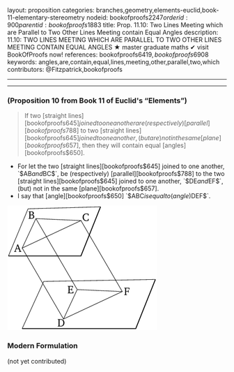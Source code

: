 layout: proposition
categories: branches,geometry,elements-euclid,book-11-elementary-stereometry
nodeid: bookofproofs$2247
orderid: 900
parentid: bookofproofs$1883
title: Prop. 11.10: Two Lines Meeting which are Parallel to Two Other Lines Meeting contain Equal Angles
description: 11.10: TWO LINES MEETING WHICH ARE PARALLEL TO TWO OTHER LINES MEETING CONTAIN EQUAL ANGLES &#9733; master graduate maths &#10004; visit BookOfProofs now!
references: bookofproofs$6419,bookofproofs$6908
keywords: angles,are,contain,equal,lines,meeting,other,parallel,two,which
contributors: @Fitzpatrick,bookofproofs

---


---

### (Proposition 10 from Book 11 of Euclid's “Elements”)

> If two [straight lines][bookofproofs$645] joined to one another are (respectively) [parallel][bookofproofs$788] to two [straight lines][bookofproofs$645] joined to one another, (but are) not in the same [plane][bookofproofs$657], then they will contain equal [angles][bookofproofs$650].

* For let the two [straight lines][bookofproofs$645] joined to one another, `$AB$` and `$BC$`, be (respectively) [parallel][bookofproofs$788] to the two [straight lines][bookofproofs$645] joined to one another, `$DE$` and `$EF$`, (but) not in the same [plane][bookofproofs$657].
* I say that [angle][bookofproofs$650] `$ABC$` is equal to (angle) `$DEF$`.

![fig10e](https://github.com/bookofproofs/bookofproofs.github.io/blob/main/_sources/_assets/images/euclid/Book11/fig10e.png?raw=true)



### Modern Formulation

(not yet contributed)
